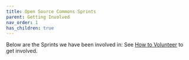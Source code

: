 ```yaml
---
title: Open Source Commons Sprints
parent: Getting Involved
nav_order: 1
has_children: true
---
```


Below are the Sprints we have been involved in:
See [How to Volunteer](../how-to-voulunteer) to get involved.